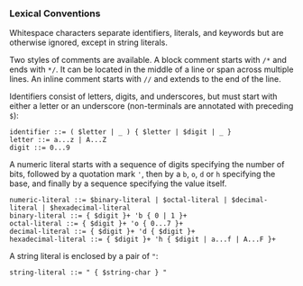 ### Lexical Conventions

Whitespace characters separate identifiers, literals, and keywords but
are otherwise ignored, except in string literals.

Two styles of comments are available. A block comment starts with `/*` and ends
with `*/`. It can be located in the middle of a line or span across multiple lines.
An inline comment starts with `//` and extends to the end of the line.

Identifiers consist of letters, digits, and underscores, but must start with either
a letter or an underscore (non-terminals are annotated with preceding `$`):
```
identifier ::= ( $letter | _ ) { $letter | $digit | _ }
letter ::= a...z | A...Z
digit ::= 0...9
```

A numeric literal starts with a sequence of digits specifying the number of bits, followed
by a quotation mark `'`, then by a `b`, `o`, `d` or `h` specifying the base, and finally by
a sequence specifying the value itself.
```
numeric-literal ::= $binary-literal | $octal-literal | $decimal-literal | $hexadecimal-literal
binary-literal ::= { $digit }+ 'b { 0 | 1 }+
octal-literal ::= { $digit }+ 'o { 0...7 }+
decimal-literal ::= { $digit }+ 'd { $digit }+
hexadecimal-literal ::= { $digit }+ 'h { $digit | a...f | A...F }+
```

A string literal is enclosed by a pair of `"`:
```
string-literal ::= " { $string-char } "
```


